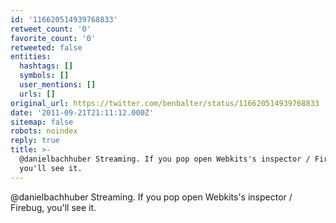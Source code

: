 ```yaml
---
id: '116620514939768833'
retweet_count: '0'
favorite_count: '0'
retweeted: false
entities:
  hashtags: []
  symbols: []
  user_mentions: []
  urls: []
original_url: https://twitter.com/benbalter/status/116620514939768833
date: '2011-09-21T21:11:12.000Z'
sitemap: false
robots: noindex
reply: true
title: >-
  @danielbachhuber Streaming. If you pop open Webkits's inspector / Firebug,
  you'll see it.
---
```


@danielbachhuber Streaming. If you pop open Webkits's inspector / Firebug, you'll see it.